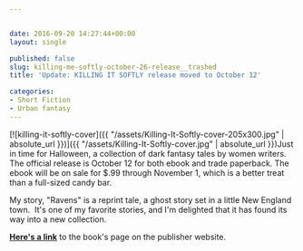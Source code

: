 ```yaml
---


date: 2016-09-20 14:27:44+00:00
layout: single

published: false
slug: killing-me-softly-october-26-release__trashed
title: 'Update: KILLING IT SOFTLY release moved to October 12'

categories:
- Short Fiction
- Urban fantasy
---
```


[![killing-it-softly-cover]({{ "/assets/Killing-It-Softly-cover-205x300.jpg" | absolute_url }})]({{ "/assets/Killing-It-Softly-cover.jpg" | absolute_url }})Just in time for Halloween, a collection of dark fantasy tales by women writers. The official release is October 12 for both ebook and trade paperback. The ebook will be on sale for $.99 through November 1, which is a better treat than a full-sized candy bar.

My story, "Ravens" is a reprint tale, a ghost story set in a little New England town.  It's one of my favorite stories, and I'm delighted that it has found its way into a new collection.

[**Here's a link**](http://digitalfictionpub.com/books/killing-it-softly-a-digital-horror-fiction-anthology-of-short-stories/) to the book's page on the publisher website.
